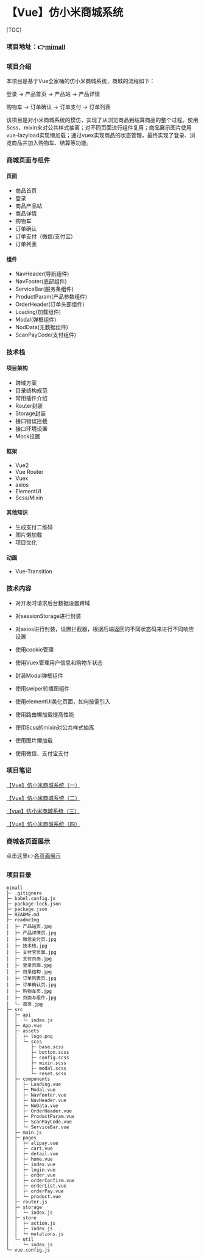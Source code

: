 # 【Vue】仿小米商城系统

[TOC]



### 项目地址：👉[mimall](https://gitee.com/mengqiuleo/mimall)



### 项目介绍

本项目是基于Vue全家桶的仿小米商城系统，商城的流程如下：

登录 -> 产品首页 -> 产品站 -> 产品详情

购物车 -> 订单确认 -> 订单支付 -> 订单列表

 该项目是对小米商城系统的模仿，实现了从浏览商品到结算商品的整个过程。使用Scss、mixin来对公共样式抽离；对不同页面进行组件复用；商品展示图片使用vue-lazyload实现懒加载；通过vuex实现商品的状态管理，最终实现了登录、浏览商品并加入购物车、结算等功能。



### 商城页面与组件

#### 页面

- 商品首页
- 登录
- 商品产品站
- 商品详情
- 购物车
- 订单确认
- 订单支付（微信/支付宝）
- 订单列表



#### 组件

- NavHeader(导航组件)
- NavFooter(底部组件)
- ServiceBar(服务条组件)
- ProductParam(产品参数组件)
- OrderHeader(订单头部组件)
- Loading(加载组件)
- Modal(弹框组件)
- NodData(无数据组件)
- ScanPayCode(支付组件)



### 技术栈

#### 项目架构

- 跨域方案
- 目录结构规范
- 常用插件介绍
- Router封装
- Storage封装
- 接口错误拦截
- 接口环境设置
- Mock设置



#### 框架

- Vue2
- Vue Router
- Vuex
- axios
- ElementUI
- Scss/Mixin



#### 其他知识

- 生成支付二维码
- 图片懒加载
- 项目优化



#### 动画

- Vue-Transition






### 技术内容

- 对开发时请求后台数据设置跨域

- 对sessionStorage进行封装
- 对axios进行封装，设置拦截器，根据后端返回的不同状态码来进行不同响应设置
- 使用cookie管理
- 使用Vuex管理用户信息和购物车状态
- 封装Modal弹框组件
- 使用swiper轮播图组件
- 使用elementUI美化页面，如何按需引入
- 使用路由懒加载提高性能
- 使用Scss的mixin对公共样式抽离
- 使用图片懒加载
- 使用微信、支付宝支付



### 项目笔记

[【Vue】仿小米商城系统（一）](https://blog.csdn.net/weixin_52834435/article/details/124681288?spm=1001.2014.3001.5501)

[【Vue】仿小米商城系统（二）](https://blog.csdn.net/weixin_52834435/article/details/124681466?spm=1001.2014.3001.5501)

[【vue】仿小米商城系统（三）](https://blog.csdn.net/weixin_52834435/article/details/124681506?spm=1001.2014.3001.5501)

[【Vue】仿小米商城系统（四）](https://blog.csdn.net/weixin_52834435/article/details/124681637?spm=1001.2014.3001.5501)



### 商城各页面展示

点击这里👉[各页面展示](https://gitee.com/mengqiuleo/mimall/tree/master/readmeImg)



### 项目目录

```
mimall
├─ .gitignore
├─ babel.config.js
├─ package-lock.json
├─ package.json
├─ README.md
├─ readmeImg
│  ├─ 产品站页.jpg
│  ├─ 产品详情页.jpg
│  ├─ 微信支付页.jpg
│  ├─ 技术栈.jpg
│  ├─ 支付宝页面.jpg
│  ├─ 支付页面.jpg
│  ├─ 登录页面.jpg
│  ├─ 目录结构.jpg
│  ├─ 订单列表页.jpg
│  ├─ 订单确认页.jpg
│  ├─ 购物车页.jpg
│  ├─ 页面与组件.jpg
│  └─ 首页.jpg
├─ src
│  ├─ api
│  │  └─ index.js
│  ├─ App.vue
│  ├─ assets
│  │  ├─ logo.png
│  │  └─ scss
│  │     ├─ base.scss
│  │     ├─ button.scss
│  │     ├─ config.scss
│  │     ├─ mixin.scss
│  │     ├─ modal.scss
│  │     └─ reset.scss
│  ├─ components
│  │  ├─ Loading.vue
│  │  ├─ Modal.vue
│  │  ├─ NavFooter.vue
│  │  ├─ NavHeader.vue
│  │  ├─ NoData.vue
│  │  ├─ OrderHeader.vue
│  │  ├─ ProductParam.vue
│  │  ├─ ScanPayCode.vue
│  │  └─ ServiceBar.vue
│  ├─ main.js
│  ├─ pages
│  │  ├─ alipay.vue
│  │  ├─ cart.vue
│  │  ├─ detail.vue
│  │  ├─ home.vue
│  │  ├─ index.vue
│  │  ├─ login.vue
│  │  ├─ order.vue
│  │  ├─ orderConfirm.vue
│  │  ├─ orderList.vue
│  │  ├─ orderPay.vue
│  │  └─ product.vue
│  ├─ router.js
│  ├─ storage
│  │  └─ index.js
│  ├─ store
│  │  ├─ action.js
│  │  ├─ index.js
│  │  └─ mutations.js
│  └─ util
│     └─ index.js
└─ vue.config.js

```